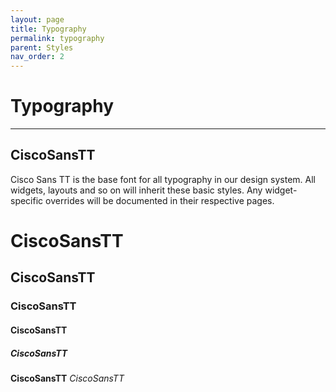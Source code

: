 ```yaml
---
layout: page
title: Typography
permalink: typography
parent: Styles
nav_order: 2
---
```


# Typography
---

## CiscoSansTT
Cisco Sans TT is the base font for all typography in our design system. All widgets, layouts and so on will inherit these basic styles. Any widget-specific overrides will be documented in their respective pages.

# CiscoSansTT
## CiscoSansTT
### CiscoSansTT
#### CiscoSansTT
##### CiscoSansTT
**CiscoSansTT**
_CiscoSansTT_

